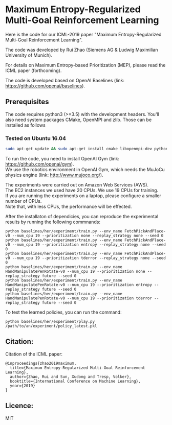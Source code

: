 # Maximum Entropy-Regularized Multi-Goal Reinforcement Learning

Here is the code for our ICML-2019 paper "Maximum Entropy-Regularized Multi-Goal Reinforcement Learning". 

The code was developed by Rui Zhao (Siemens AG & Ludwig Maximilian University of Munich). 

For details on Maximum Entropy-based Prioritization (MEP), please read the ICML paper (forthcoming).  

The code is developed based on OpenAI Baselines (link: https://github.com/openai/baselines).   

## Prerequisites 
The code requires python3 (>=3.5) with the development headers. You'll also need system packages CMake, OpenMPI and zlib. Those can be installed as follows
### Tested on Ubuntu 16.04
    
```bash
sudo apt-get update && sudo apt-get install cmake libopenmpi-dev python3-dev zlib1g-dev
```

To run the code, you need to install OpenAI Gym (link: https://github.com/openai/gym).  
We use the robotics environment in OpenAI Gym, which needs the MuJoCu physics engine (link: http://www.mujoco.org/).   

The experiments were carried out on Amazon Web Services (AWS).  
The EC2 instances we used have 20 CPUs. We use 19 CPUs for training.  
If you are running the experiments on a laptop, please configure a smaller number of CPUs.  
Note that, with less CPUs, the performance will be effected.  

After the installaton of dependicies, you can reproduce the experimental results by running the following commnands:  
```
python baselines/her/experiment/train.py --env_name FetchPickAndPlace-v0 --num_cpu 19 --prioritization none --replay_strategy none --seed 0
python baselines/her/experiment/train.py --env_name FetchPickAndPlace-v0 --num_cpu 19 --prioritization entropy --replay_strategy none --seed 0
python baselines/her/experiment/train.py --env_name FetchPickAndPlace-v0 --num_cpu 19 --prioritization tderror --replay_strategy none --seed 0
python baselines/her/experiment/train.py --env_name HandManipulatePenRotate-v0 --num_cpu 19 --prioritization none --replay_strategy future --seed 0
python baselines/her/experiment/train.py --env_name HandManipulatePenRotate-v0 --num_cpu 19 --prioritization entropy --replay_strategy future --seed 0
python baselines/her/experiment/train.py --env_name HandManipulatePenRotate-v0 --num_cpu 19 --prioritization tderror --replay_strategy future --seed 0
```

To test the learned policies, you can run the command:  
```
python baselines/her/experiment/play.py /path/to/an/experiment/policy_latest.pkl
```

## Citation:

Citation of the ICML paper:

```
@inproceedings{zhao2019maximum,
  title={Maximum Entropy-Regularized Multi-Goal Reinforcement Learning},
  author={Zhao, Rui and Sun, Xudong and Tresp, Volker},
  booktitle={International Conference on Machine Learning},
  year={2019}
}
```

## Licence:

MIT
